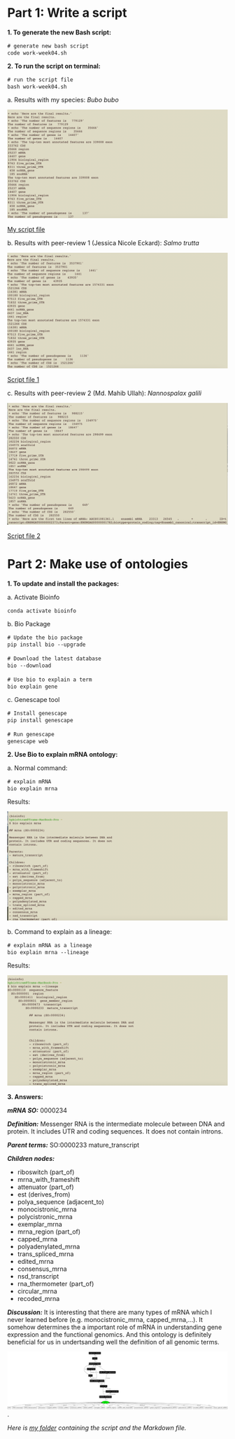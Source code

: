 # Part 1: Write a script

**1. To generate the new Bash script:**

```
# generate new bash script
code work-week04.sh
```

**2. To run the script on terminal:**

```
# run the script file
bash work-week04.sh
```

a. Results with my species: *Bubo bubo*

![my result](https://github.com/nhokchihiro/appbio24-tramha/blob/main/Week04/Images/my_species.png)

[My script file](https://github.com/nhokchihiro/appbio24-tramha/blob/main/Week04/work-week04.sh)

b. Results with peer-review 1 (Jessica Nicole Eckard): *Salmo trutta*

![Jessica Nicole Eckard](https://github.com/nhokchihiro/appbio24-tramha/blob/main/Week04/Images/Jessica_species.png)

[Script file 1](https://github.com/nhokchihiro/appbio24-tramha/blob/main/Week04/peer-review/work-week04_Jessica.sh)

c. Results with peer-review 2 (Md. Mahib Ullah): *Nannospalax galili*

![Md. Mahib Ullah](https://github.com/nhokchihiro/appbio24-tramha/blob/main/Week04/Images/Md_species.png)

[Script file 2](https://github.com/nhokchihiro/appbio24-tramha/blob/main/Week04/peer-review/work-week04_Md.sh)

# Part 2: Make use of ontologies

**1. To update and install the packages:**

a. Activate Bioinfo

```
conda activate bioinfo 
```

b. Bio Package

```
# Update the bio package
pip install bio --upgrade

# Download the latest database
bio --download

# Use bio to explain a term
bio explain gene
```

c. Genescape tool

```
# Install genescape
pip install genescape

# Run genescape
genescape web
```

**2. Use Bio to explain mRNA ontology:**

a. Normal command:

```
# explain mRNA
bio explain mrna
```

Results:

 ![mRNA](https://github.com/nhokchihiro/appbio24-tramha/blob/main/Week04/Images/mRNA.png)

b. Command to explain as a lineage:

```
# explain mRNA as a lineage
bio explain mrna --lineage
```

Results:

 ![mRNA_lineage](https://github.com/nhokchihiro/appbio24-tramha/blob/main/Week04/Images/mrna_lineage.png)

**3. Answers:**
   
***mRNA SO:***   0000234

***Definition:*** Messenger RNA is the intermediate molecule between DNA and protein. It includes UTR and coding sequences. It does not contain introns.

***Parent terms:***  SO:0000233  mature_transcript

***Children nodes:***
- riboswitch (part_of)
- mrna_with_frameshift 
- attenuator (part_of)
- est (derives_from)
- polya_sequence (adjacent_to)
- monocistronic_mrna 
- polycistronic_mrna 
- exemplar_mrna 
- mrna_region (part_of)
- capped_mrna 
- polyadenylated_mrna 
- trans_spliced_mrna 
- edited_mrna 
- consensus_mrna 
- nsd_transcript 
- rna_thermometer (part_of)
- circular_mrna 
- recoded_mrna

***Discussion:*** It is interesting that there are many types of mRNA which I never learned before (e.g. monocistronic_mrna, capped_mrna,...). It somehow determines the a important role of mRNA in understanding gene expression and the functional genomics. And this ontology is definitely beneficial for us in undertsanding well the definition of all genomic terms.

![hierarchy image](https://github.com/nhokchihiro/appbio24-tramha/blob/main/Week04/Images/mrna-ontology.png).

*Here is [my folder](https://github.com/nhokchihiro/appbio24-tramha/tree/main/Week04) containing the script and the Markdown file.*

